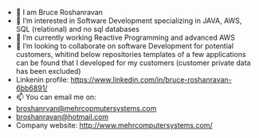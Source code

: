 - 👋 I am Bruce Roshanravan
- 👀 I’m interested in Software Development specializing in JAVA, AWS, SQL (relational) and no sql databases
- 🌱 I’m currently working Reactive Programming and advanced AWS
- 💞️ I’m looking to collaborate on software Development for potential customers, whitind below repositories templates of a
     few applications can be found that I developed for my customers (customer private data has been excluded)
- Linkenin profile: https://www.linkedin.com/in/bruce-roshanravan-6bb6891/
- 📫 You can email me on:
- broshanrvan@mehrcopmutersystems.com
- broshanravan@hotmail.com
- Company website: http://www.mehrcomputersystems.com/
  
<!---
broshanravan/broshanravan is a ✨ special ✨ repository because its `README.md` (this file) appears on your GitHub profile.
You can click the Preview link to take a look at your changes.
--->
